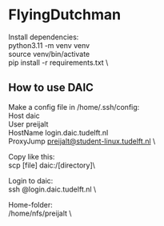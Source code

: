 # FlyingDutchman

Install dependencies: \
python3.11 -m venv venv \
source venv/bin/activate \
pip install -r requirements.txt \

## How to use DAIC
Make a config file in /home/.ssh/config: \
Host daic \
  User preijalt \
  HostName login.daic.tudelft.nl \
  ProxyJump preijalt@student-linux.tudelft.nl \

Copy like this: \
scp [file] daic:/[directory]\

Login to daic: \
ssh <YouNetID>@login.daic.tudelft.nl \

Home-folder: \
/home/nfs/preijalt \

